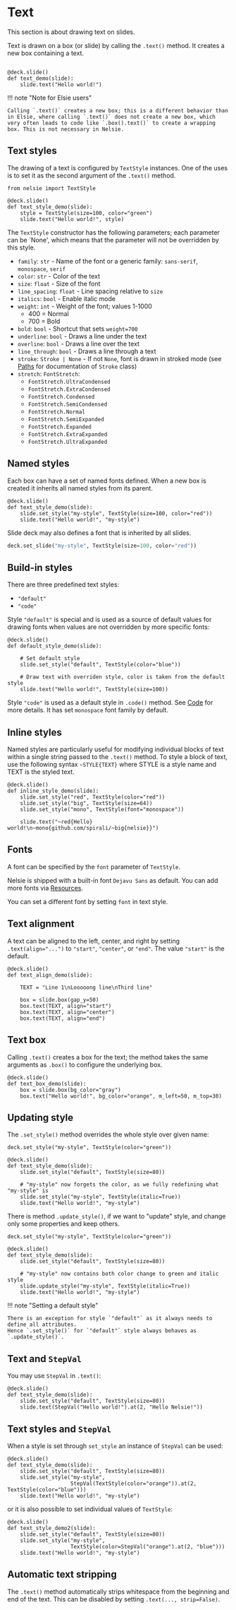 # Text

This section is about drawing text on slides.

Text is drawn on a box (or slide) by calling the `.text()` method. It creates a new box containing a text.

```nelsie

@deck.slide()
def text_demo(slide):
    slide.text("Hello world!")
```

!!! note "Note for Elsie users"

    Calling `.text()` creates a new box; this is a different behavior than in Elsie, where calling `.text()` does not create a new box, which very often leads to code like `.box().text()` to create a wrapping box. This is not necessary in Nelsie.

## Text styles

The drawing of a text is configured by `TextStyle` instances.
One of the uses is to set it as the second argument of the `.text()` method.

```nelsie
from nelsie import TextStyle

@deck.slide()
def text_style_demo(slide):
    style = TextStyle(size=100, color="green")
    slide.text("Hello world!", style)
```

The `TextStyle` constructor has the following parameters; each parameter can be `None', which means that the parameter
will not be overridden by this style.

* `family`: `str` - Name of the font or a generic family: `sans-serif`, `monospace`, `serif`
* `color`: `str` - Color of the text
* `size`: `float` - Size of the font
* `line_spacing`: `float` - Line spacing relative to `size`
* `italics`: `bool` - Enable italic mode
* `weight`: `int` - Weight of the font; values 1-1000
    * 400 = Normal
    * 700 = Bold
* `bold`: `bool` - Shortcut that sets `weight=700`
* `underline`: `bool` - Draws a line under the text
* `overline`: `bool` - Draws a line over the text
* `line_through`: `bool` - Draws a line through a text
* `stroke`: `Stroke | None` - If not `None`, font is drawn in stroked mode (see [Paths](paths.md) for documentation
  of `Stroke` class)
* `stretch`: `FontStretch`:
    * `FontStretch.UltraCondensed`
    * `FontStretch.ExtraCondensed`
    * `FontStretch.Condensed`
    * `FontStretch.SemiCondensed`
    * `FontStretch.Normal`
    * `FontStretch.SemiExpanded`
    * `FontStretch.Expanded`
    * `FontStretch.ExtraExpanded`
    * `FontStretch.UltraExpanded`

## Named styles

Each box can have a set of named fonts defined. When a new box is created
it inherits all named styles from its parent.

```nelsie
@deck.slide()
def text_style_demo(slide):
    slide.set_style("my-style", TextStyle(size=100, color="red"))
    slide.text("Hello world!", "my-style")
```

Slide deck may also defines a font that is inherited by all slides.

```python
deck.set_slide("my-style", TextStyle(size=100, color="red"))
```

## Build-in styles

There are three predefined text styles:

* `"default"`
* `"code"`

Style `"default"` is special and is used as a source of default values for drawing fonts when values are not overridden
by more specific fonts:

```nelsie
@deck.slide()
def default_style_demo(slide):

    # Set default style
    slide.set_style("default", TextStyle(color="blue"))

    # Draw text with overriden style, color is taken from the default style
    slide.text("Hello world!", TextStyle(size=100))
```

Style `"code"` is used as a default style in `.code()` method. See [Code](code.md) for more details.
It has set `monospace` font family by default.

## Inline styles

Named styles are particularly useful for modifying individual blocks of text within a single string passed to
the `.text()` method. To style a block of text, use the following syntax `~STYLE{TEXT}` where STYLE is a style name and
TEXT is the styled text.

```nelsie
@deck.slide()
def inline_style_demo(slide):
    slide.set_style("red", TextStyle(color="red"))
    slide.set_style("big", TextStyle(size=64))
    slide.set_style("mono", TextStyle(font="monospace"))

    slide.text("~red{Hello} world!\n~mono{github.com/spirali/~big{nelsie}}")
```

## Fonts

A font can be specified by the `font` parameter of `TextStyle`.

Nelsie is shipped with a built-in font `Dejavu Sans` as default.
You can add more fonts via [Resources](resources.md).

You can set a different font by setting `font` in text style.

## Text alignment

A text can be aligned to the left, center, and right by setting `.text(align="...")` to `"start"`, `"center"`,
or `"end"`. The value `"start"` is the default.

```nelsie
@deck.slide()
def text_align_demo(slide):

    TEXT = "Line 1\nLooooong line\nThird line"

    box = slide.box(gap_y=50)
    box.text(TEXT, align="start")
    box.text(TEXT, align="center")
    box.text(TEXT, align="end")
```

## Text box

Calling `.text()` creates a box for the text; the method takes the same arguments as `.box()` to configure the
underlying box.

```nelsie
@deck.slide()
def text_box_demo(slide):
    box = slide.box(bg_color="gray")
    box.text("Hello world!", bg_color="orange", m_left=50, m_top=30)
```

## Updating style

The `.set_style()` method overrides the whole style over given name:

```nelsie
deck.set_style("my-style", TextStyle(color="green"))

@deck.slide()
def text_style_demo(slide):
    slide.set_style("default", TextStyle(size=80))

    # "my-style" now forgets the color, as we fully redefining what "my-style" is
    slide.set_style("my-style", TextStyle(italic=True))
    slide.text("Hello world!", "my-style")
```

There is method `.update_style()`, if we want to "update" style, and change only some properties and keep others.

```nelsie
deck.set_style("my-style", TextStyle(color="green"))

@deck.slide()
def text_style_demo(slide):
    slide.set_style("default", TextStyle(size=80))

    # "my-style" now contains both color change to green and italic style
    slide.update_style("my-style", TextStyle(italic=True))
    slide.text("Hello world!", "my-style")
```

!!! note "Setting a default style"

    There is an exception for style `"default"` as it always needs to define all attributes.
    Hence `.set_style()` for `"default"` style always behaves as `.update_style()`.

## Text and `StepVal`

You may use `StepVal` in `.text()`:

```nelsie
@deck.slide()
def text_style_demo(slide):
    slide.set_style("default", TextStyle(size=80))
    slide.text(StepVal("Hello world!").at(2, "Hello Nelsie!"))
```

## Text styles and `StepVal`

When a style is set through `set_style` an instance of `StepVal` can be used:

```nelsie
@deck.slide()
def text_style_demo(slide):
    slide.set_style("default", TextStyle(size=80))
    slide.set_style("my-style",
                    StepVal(TextStyle(color="orange")).at(2, TextStyle(color="blue")))
    slide.text("Hello world!", "my-style")
```

or it is also possible to set individual values of `TextStyle`:

```nelsie
@deck.slide()
def text_style_demo2(slide):
    slide.set_style("default", TextStyle(size=80))
    slide.set_style("my-style",
                    TextStyle(color=StepVal("orange").at(2, "blue")))
    slide.text("Hello world!", "my-style")
```

## Automatic text stripping

The `.text()` method automatically strips whitespace from the beginning and end of the text.
This can be disabled by setting `.text(..., strip=False)`.
